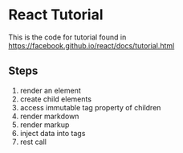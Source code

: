 # React Tutorial
This is the code for tutorial found in
  https://facebook.github.io/react/docs/tutorial.html

## Steps
1. render an element
2. create child elements
3. access immutable tag property of children
4. render markdown
5. render markup
6. inject data into tags
7. rest call
